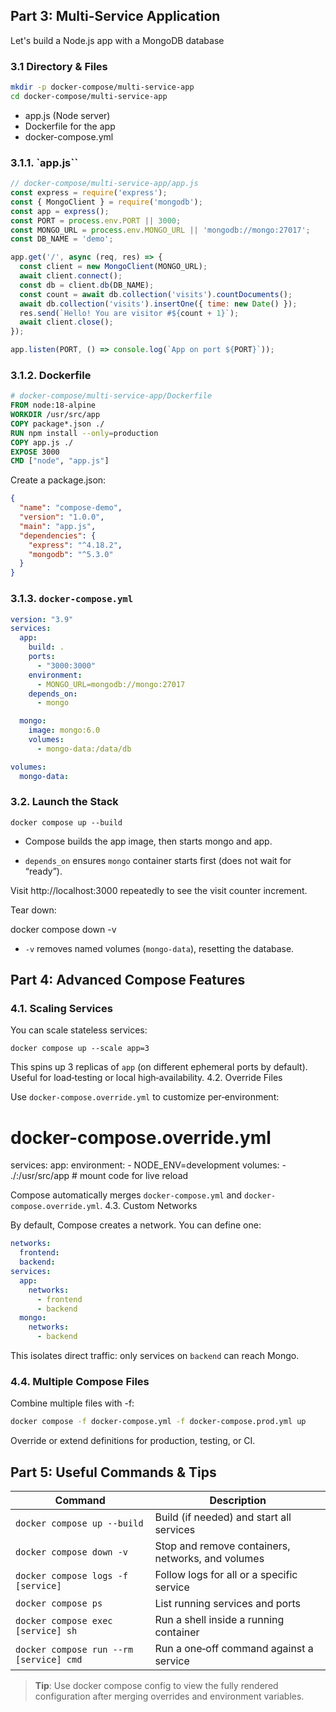 ## Part 3: Multi-Service Application
Let's build a Node.js app with a MongoDB database

### 3.1 Directory & Files
```bash
mkdir -p docker-compose/multi-service-app
cd docker-compose/multi-service-app
```
- app.js (Node server)
- Dockerfile for the app
- docker-compose.yml

### 3.1.1. `app.js``
```js
// docker-compose/multi-service-app/app.js
const express = require('express');
const { MongoClient } = require('mongodb');
const app = express();
const PORT = process.env.PORT || 3000;
const MONGO_URL = process.env.MONGO_URL || 'mongodb://mongo:27017';
const DB_NAME = 'demo';

app.get('/', async (req, res) => {
  const client = new MongoClient(MONGO_URL);
  await client.connect();
  const db = client.db(DB_NAME);
  const count = await db.collection('visits').countDocuments();
  await db.collection('visits').insertOne({ time: new Date() });
  res.send(`Hello! You are visitor #${count + 1}`);
  await client.close();
});

app.listen(PORT, () => console.log(`App on port ${PORT}`));
``` 
### 3.1.2. Dockerfile
```dockerfile
# docker-compose/multi-service-app/Dockerfile
FROM node:18-alpine
WORKDIR /usr/src/app
COPY package*.json ./
RUN npm install --only=production
COPY app.js ./
EXPOSE 3000
CMD ["node", "app.js"]
```
Create a package.json:
```json
{
  "name": "compose-demo",
  "version": "1.0.0",
  "main": "app.js",
  "dependencies": {
    "express": "^4.18.2",
    "mongodb": "^5.3.0"
  }
}
```
### 3.1.3. `docker-compose.yml`
```yaml
version: "3.9"
services:
  app:
    build: .
    ports:
      - "3000:3000"
    environment:
      - MONGO_URL=mongodb://mongo:27017
    depends_on:
      - mongo

  mongo:
    image: mongo:6.0
    volumes:
      - mongo-data:/data/db

volumes:
  mongo-data:
```

### 3.2. Launch the Stack

```docker compose up --build```

- Compose builds the app image, then starts mongo and app.

- ```depends_on``` ensures ```mongo``` container starts first (does not wait for “ready”).

Visit http://localhost:3000 repeatedly to see the visit counter increment.

Tear down:

docker compose down -v

- ```-v``` removes named volumes (```mongo-data```), resetting the database.

## Part 4: Advanced Compose Features
### 4.1. Scaling Services

You can scale stateless services:

```docker compose up --scale app=3```

This spins up 3 replicas of ```app``` (on different ephemeral ports by default).
Useful for load‑testing or local high‑availability.
4.2. Override Files

Use ```docker-compose.override.yml``` to customize per‑environment:

# docker-compose.override.yml
services:
  app:
    environment:
      - NODE_ENV=development
    volumes:
      - ./:/usr/src/app   # mount code for live reload

Compose automatically merges ```docker-compose.yml``` and ```docker-compose.override.yml```.
4.3. Custom Networks

By default, Compose creates a network. You can define one:
```yaml
networks:
  frontend:
  backend:
services:
  app:
    networks:
      - frontend
      - backend
  mongo:
    networks:
      - backend
```
This isolates direct traffic: only services on ```backend``` can reach Mongo.
### 4.4. Multiple Compose Files

Combine multiple files with -f:
```bash
docker compose -f docker-compose.yml -f docker-compose.prod.yml up
```

Override or extend definitions for production, testing, or CI.
## Part 5: Useful Commands & Tips

| Command                                   | Description                                          |
|-------------------------------------------|------------------------------------------------------|
| `docker compose up --build`              | Build (if needed) and start all services             |
| `docker compose down -v`                 | Stop and remove containers, networks, and volumes    |
| `docker compose logs -f [service]`       | Follow logs for all or a specific service            |
| `docker compose ps`                      | List running services and ports                      |
| `docker compose exec [service] sh`       | Run a shell inside a running container               |
| `docker compose run --rm [service] cmd`  | Run a one‑off command against a service              |


> **Tip**: Use docker compose config to view the fully rendered configuration after merging overrides and environment variables.